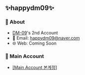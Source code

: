 ## ✨️happydm09✨️
### 🪪 About
- <a href='https://github.com/DM-09'>DM-09</a>'s 2nd Account<br>
- 📧 Email: happydm09@naver.com <br>
- 🌐 Web: Coming Soon
### 👤 Main Account
- <a href='https://github.com/DM-09'>[Main Account 본계정</a><a href='https://github.com/happydm09/happydm09/blob/main/BookMark.md'>]</a>
